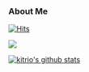 ### About Me


[![Hits](https://hits.seeyoufarm.com/api/count/incr/badge.svg?url=https%3A%2F%2Fgithub.com%2Fkitrio%2Fhit-counter&count_bg=%2379C83D&title_bg=%23555555&icon=&icon_color=%23E7E7E7&title=hits&edge_flat=false)](https://hits.seeyoufarm.com)

![](https://github-readme-stats.vercel.app/api/top-langs/?username=kitrio&theme=wihte) 

[![kitrio's github stats](https://github-readme-stats.vercel.app/api?username=kitrio)](https://github.com/anuraghazra/github-readme-stats)
